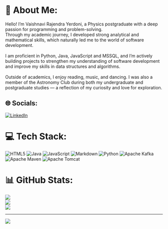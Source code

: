 # 💫 About Me:
Hello! I’m Vaishnavi Rajendra Yerdoni, a Physics postgraduate with a deep passion for programming and problem-solving.<br>Through my academic journey, I developed strong analytical and mathematical skills, which naturally led me to the world of software development.<br><br>I am proficient in Python, Java, JavaScript and MSSQL, and I’m actively building projects to strengthen my understanding of software development and improve my skills in data structures and algorithms.<br><br>Outside of academics, I enjoy reading, music, and dancing. I was also a member of the Astronomy Club during both my undergraduate and postgraduate studies — a reflection of my curiosity and love for exploration.


## 🌐 Socials:
[![LinkedIn](https://img.shields.io/badge/LinkedIn-%230077B5.svg?logo=linkedin&logoColor=white)](https://linkedin.com/in/https://www.linkedin.com/in/vaishnavi-yerdoni-ba9ba3289/) 

# 💻 Tech Stack:
![HTML5](https://img.shields.io/badge/html5-%23E34F26.svg?style=for-the-badge&logo=html5&logoColor=white) ![Java](https://img.shields.io/badge/java-%23ED8B00.svg?style=for-the-badge&logo=openjdk&logoColor=white) ![JavaScript](https://img.shields.io/badge/javascript-%23323330.svg?style=for-the-badge&logo=javascript&logoColor=%23F7DF1E) ![Markdown](https://img.shields.io/badge/markdown-%23000000.svg?style=for-the-badge&logo=markdown&logoColor=white) ![Python](https://img.shields.io/badge/python-3670A0?style=for-the-badge&logo=python&logoColor=ffdd54) ![Apache Kafka](https://img.shields.io/badge/Apache%20Kafka-000?style=for-the-badge&logo=apachekafka) ![Apache Maven](https://img.shields.io/badge/Apache%20Maven-C71A36?style=for-the-badge&logo=Apache%20Maven&logoColor=white) ![Apache Tomcat](https://img.shields.io/badge/apache%20tomcat-%23F8DC75.svg?style=for-the-badge&logo=apache-tomcat&logoColor=black)
# 📊 GitHub Stats:
![](https://github-readme-stats.vercel.app/api?username=vaishnaviyerdoni&theme=blue_navy&hide_border=false&include_all_commits=true&count_private=true)<br/>
![](https://nirzak-streak-stats.vercel.app/?user=vaishnaviyerdoni&theme=blue_navy&hide_border=false)<br/>
![](https://github-readme-stats.vercel.app/api/top-langs/?username=vaishnaviyerdoni&theme=blue_navy&hide_border=false&include_all_commits=true&count_private=true&layout=compact)

---
[![](https://visitcount.itsvg.in/api?id=vaishnaviyerdoni&icon=0&color=0)](https://visitcount.itsvg.in)

<!-- Proudly created with GPRM ( https://gprm.itsvg.in ) -->
